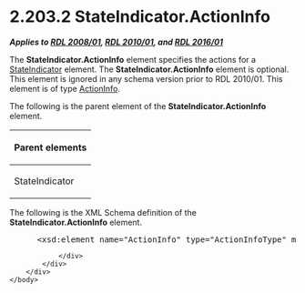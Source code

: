 <html dir="LTR" xmlns:mshelp="http://msdn.microsoft.com/mshelp" xmlns:ddue="http://ddue.schemas.microsoft.com/authoring/2003/5" xmlns:xlink="http://www.w3.org/1999/xlink" xmlns:tool="http://www.microsoft.com/tooltip">
    <head>
        <meta http-equiv="Content-Type" content="text/html; CHARSET=utf-8"></meta>
        <meta name="save" content="history"></meta>
        <title>2.203.2 StateIndicator.ActionInfo</title>
        <xml>
            <mshelp:toctitle title="2.203.2 StateIndicator.ActionInfo"></mshelp:toctitle>
            <mshelp:rltitle title="[MS-RDL]: StateIndicator.ActionInfo"></mshelp:rltitle>
            <mshelp:keyword index="A" term="d4285777-9e09-4ba3-9f86-d6b136d8d9ef"></mshelp:keyword>
            <mshelp:attr name="DCSext.ContentType" value="open specification"></mshelp:attr>
            <mshelp:attr name="AssetID" value="d4285777-9e09-4ba3-9f86-d6b136d8d9ef"></mshelp:attr>
            <mshelp:attr name="TopicType" value="kbRef"></mshelp:attr>
            <mshelp:attr name="DCSext.Title" value="[MS-RDL]: StateIndicator.ActionInfo" />
        </xml>
    </head>
    <body>
        <div id="header">
            <h1 class="heading">2.203.2 StateIndicator.ActionInfo</h1>
        </div>
        <div id="mainSection">
            <div id="mainBody">
                <div id="allHistory" class="saveHistory"></div>
                <div id="sectionSection0" class="section" name="collapseableSection">
                    

<p><b><i>Applies to </i></b><a href="1e855f94-4617-47e4-b89e-0856c6cb420f.html"><b><i>RDL 2008/01</i></b></a><b><i>,
</i></b><a href="3428e690-a348-4ec7-8a6a-8efb42d2cdee.html"><b><i>RDL 2010/01</i></b></a><b><i>,
and </i></b><a href="52ce3983-2bfc-4e72-9359-42aaf5fe4509.html"><b><i>RDL 2016/01</i></b></a></p>

<p>The <b>StateIndicator.ActionInfo</b> element specifies the
actions for a <a href="a2711217-7047-4b0a-86d1-d01b5479e2cb.html">StateIndicator</a>
element. The <b>StateIndicator.ActionInfo</b> element is optional.  This element
is ignored in any schema version prior to RDL 2010/01. This element is of
type <a href="c2f76273-c025-42ba-bccf-91067d997228.html">ActionInfo</a>.</p>

<p>The following is the parent element of the <b>StateIndicator.ActionInfo</b>
element.</p>

<table>
 <thead>
  <tr>
   <th>
   <p>Parent elements</p>
   </th>
  </tr>
 </thead>
 <tr>
  <td>
  <p>StateIndicator</p>
  </td>
 </tr>
</table>

<p>The following is the XML Schema definition of the <b>StateIndicator.ActionInfo</b>
element.</p>

<dl>
<dd>
<div><pre> &lt;xsd:element name=&quot;ActionInfo&quot; type=&quot;ActionInfoType&quot; minOccurs=&quot;0&quot; /&gt;
</pre></div>
</dd></dl>


                </div>
            </div>
        </div>
    </body>
</html>